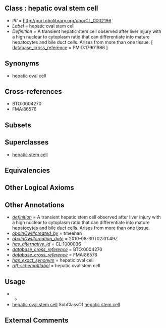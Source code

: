 
## Class : hepatic oval stem cell

 * *IRI* = http://purl.obolibrary.org/obo/CL_0002196
 * *Label* = hepatic oval stem cell
 * *Definition* = A transient hepatic stem cell observed after liver injury with a high nuclear to cytoplasm ratio that can differentiate into mature hepatocytes and bile duct cells. Arises from more than one tissue. [ [database_cross_reference](../../ef/oboInOwl#hasDbXref.md) = PMID:17901986 ]

## Synonyms

 * hepatic oval cell

## Cross-references

 * BTO:0004270
 * FMA:86576

## Subsets


## Superclasses

 * [hepatic stem cell](../../CL/95/CL_0002195.md)

## Equivalencies


## Other Logical Axioms


## Other Annotations

 * *[definition](../../IAO/15/IAO_0000115.md)* = A transient hepatic stem cell observed after liver injury with a high nuclear to cytoplasm ratio that can differentiate into mature hepatocytes and bile duct cells. Arises from more than one tissue.
 * *[oboInOwl#created_by](../../oboInOwl#created/by/oboInOwl#created_by.md)* = tmeehan
 * *[oboInOwl#creation_date](../../oboInOwl#creation/te/oboInOwl#creation_date.md)* = 2010-08-30T02:01:49Z
 * *[has_alternative_id](../../Id/oboInOwl#hasAlternativeId.md)* = CL:1000036
 * *[database_cross_reference](../../ef/oboInOwl#hasDbXref.md)* = BTO:0004270
 * *[database_cross_reference](../../ef/oboInOwl#hasDbXref.md)* = FMA:86576
 * *[has_exact_synonym](../../ym/oboInOwl#hasExactSynonym.md)* = hepatic oval cell
 * *[rdf-schema#label](../../el/rdf-schema#label.md)* = hepatic oval stem cell

## Usage

 * -
 * [hepatic oval stem cell](../../CL/96/CL_0002196.md) SubClassOf [hepatic stem cell](../../CL/95/CL_0002195.md)

## External Comments

